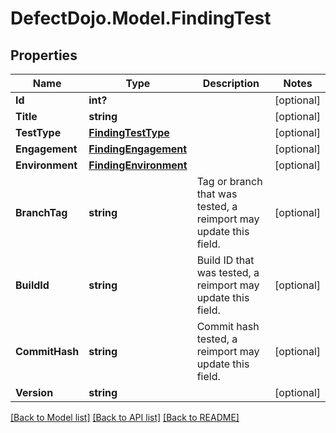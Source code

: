 # DefectDojo.Model.FindingTest
## Properties

Name | Type | Description | Notes
------------ | ------------- | ------------- | -------------
**Id** | **int?** |  | [optional] 
**Title** | **string** |  | [optional] 
**TestType** | [**FindingTestType**](FindingTestType.md) |  | [optional] 
**Engagement** | [**FindingEngagement**](FindingEngagement.md) |  | [optional] 
**Environment** | [**FindingEnvironment**](FindingEnvironment.md) |  | [optional] 
**BranchTag** | **string** | Tag or branch that was tested, a reimport may update this field. | [optional] 
**BuildId** | **string** | Build ID that was tested, a reimport may update this field. | [optional] 
**CommitHash** | **string** | Commit hash tested, a reimport may update this field. | [optional] 
**Version** | **string** |  | [optional] 

[[Back to Model list]](../README.md#documentation-for-models) [[Back to API list]](../README.md#documentation-for-api-endpoints) [[Back to README]](../README.md)

